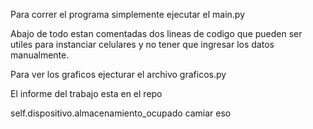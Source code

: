 Para correr el programa simplemente ejecutar el main.py

Abajo de todo estan comentadas dos lineas de codigo que pueden ser utiles para instanciar celulares y no tener que ingresar los datos manualmente.


Para ver los graficos ejecturar el archivo graficos.py

El informe del trabajo esta en el repo


self.dispositivo.almacenamiento_ocupado camiar eso